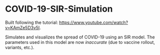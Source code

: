 # COVID-19-SIR-Simulation
Built following the tutorial: https://www.youtube.com/watch?v=KAmZe5D3v5I.

Simulates and visualizes the spread of COVID-19 using an SIR model. The parameters used in this model are now _inaccurate_ (due to vaccine rollout, variants, etc.).
